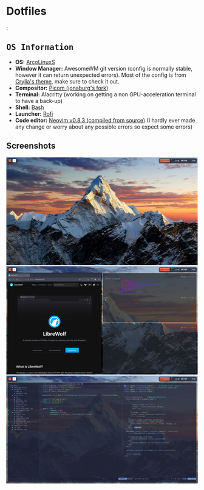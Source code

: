 # Dotfiles
:

## <samp>OS Information</samp>
- **OS:** [ArcoLinuxS](https://arcolinux.com/)
- **Window Manager:** AwesomeWM git version (config is normally stable, however it can return unexpected errors). Most of the config is from [Crylia's theme](https://github.com/Crylia/crylia-theme), make sure to check it out.
- **Compositor:** [Picom (jonaburg's fork)](https://github.com/jonaburg/picom)
- **Terminal:** Alacritty (working on getting a non GPU-acceleration terminal to have a back-up)
- **Shell:** [Bash](https://tiswww.case.edu/php/chet/bash/bashtop.html)
- **Launcher:** [Rofi](https://github.com/davatorium/rofi)
- **Code editor:** [Neovim v0.8.3 (compiled from source)](https://github.com/neovim/neovim) (I hardly ever made any change or worry about any possible errors so expect some errors)

## Screenshots
![Desktop](./images/desktop.png)
![Tile](./images/tile.png)
![Neovim](./images/nvim.png)

